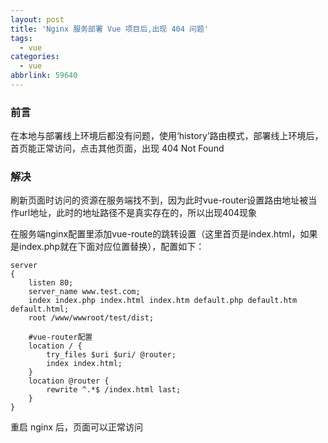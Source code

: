 ```yaml
---
layout: post
title: 'Nginx 服务部署 Vue 项目后,出现 404 问题'
tags:
  - vue
categories:
  - vue
abbrlink: 59640
---
```


### 前言

在本地与部署线上环境后都没有问题，使用‘history’路由模式，部署线上环境后，首页能正常访问，点击其他页面，出现 404 Not Found

<!--more-->

### 解决

刷新页面时访问的资源在服务端找不到，因为此时vue-router设置路由地址被当作url地址，此时的地址路径不是真实存在的，所以出现404现象

在服务端nginx配置里添加vue-route的跳转设置（这里首页是index.html，如果是index.php就在下面对应位置替换），配置如下：

```
server
{
    listen 80;
    server_name www.test.com;
    index index.php index.html index.htm default.php default.htm default.html;
    root /www/wwwroot/test/dist;

    #vue-router配置
    location / {
        try_files $uri $uri/ @router;
        index index.html;
    }
    location @router {
        rewrite ^.*$ /index.html last;
    }
}
```

重启 nginx 后，页面可以正常访问